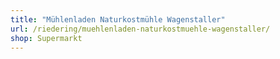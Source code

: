 ```yaml
---
title: "Mühlenladen Naturkostmühle Wagenstaller"
url: /riedering/muehlenladen-naturkostmuehle-wagenstaller/
shop: Supermarkt
---
```

